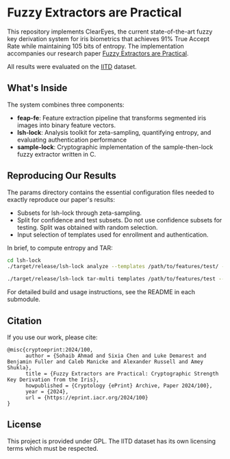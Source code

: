 # Fuzzy Extractors are Practical

This repository implements ClearEyes, the current state-of-the-art fuzzy key derivation system for iris biometrics that achieves 91% True Accept Rate while maintaining 105 bits of entropy. The implementation accompanies our research paper [Fuzzy Extractors are Practical](https://eprint.iacr.org/2024/100).

All results were evaluated on the [IITD](https://www4.comp.polyu.edu.hk/~csajaykr/IITD/Database_Iris.htm) dataset. 

## What's Inside
The system combines three components:

- **feap-fe**: Feature extraction pipeline that transforms segmented iris images into binary feature vectors.
- **lsh-lock**: Analysis toolkit for zeta-sampling, quantifying entropy, and evaluating authentication performance
- **sample-lock**: Cryptographic implementation of the sample-then-lock fuzzy extractor written in C.

## Reproducing Our Results
The params directory contains the essential configuration files needed to exactly reproduce our paper's results:

- Subsets for lsh-lock through zeta-sampling.
- Split for confidence and test subsets. Do not use confidence subsets for testing. Split was obtained with random selection.
- Input selection of templates used for enrollment and authentication. 

In brief, to compute entropy and TAR:

```bash
cd lsh-lock
./target/release/lsh-lock analyze --templates /path/to/features/test/ --input /path/to/subsets/subset --count 512

./target/release/lsh-lock tar-multi templates /path/to/features/test --input /path/to/subsets/subset --count 512 --base 3 --tries 5 --input-selection /path/to/base_3.json
```
For detailed build and usage instructions, see the README in each submodule.

## Citation
If you use our work, please cite:
```
@misc{cryptoeprint:2024/100,
      author = {Sohaib Ahmad and Sixia Chen and Luke Demarest and Benjamin Fuller and Caleb Manicke and Alexander Russell and Amey Shukla},
      title = {Fuzzy Extractors are Practical: Cryptographic Strength Key Derivation from the Iris},
      howpublished = {Cryptology {ePrint} Archive, Paper 2024/100},
      year = {2024},
      url = {https://eprint.iacr.org/2024/100}
}
```

## License
This project is provided under GPL. The IITD dataset has its own licensing terms which must be respected.
